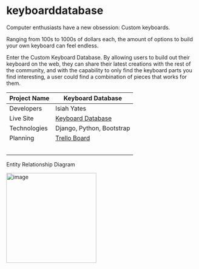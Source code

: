 # keyboarddatabase


Computer enthusiasts have a new obsession: Custom keyboards. 

Ranging from 100s to 1000s of dollars each, the amount of options to build your own keyboard can feel endless.

Enter the Custom Keyboard Database. By allowing users to build out their keyboard on the web, they can share their latest creations with the rest of the community, and with the capability to only find the keyboard parts you find interesting, a user could find a combination of pieces that works for them.

| Project Name | Keyboard Database                                                   |
|--------------|---------------------------------------------------------------------|
| Developers   | Isiah Yates                                                         |
| Live Site    | [Keyboard Database](https://keyboarddatabase-iy90.herokuapp.com/)   |
| Technologies | Django, Python, Bootstrap                                           |
| Planning     | [Trello Board](https://trello.com/b/vMPUqw3T/project-4-keyboard-db) |
|              |                                                                     |
|              |                                                                     |
|              |                                                                     |
|              |                                                                     |
|              |                                                                     |

Entity Relationship Diagram

<img width="237" alt="image" src="https://user-images.githubusercontent.com/100257983/181399066-8c223721-6f07-4005-8464-04a2a65afaf2.png">
